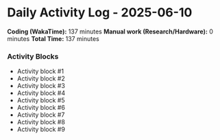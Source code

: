 # Daily Activity Log - 2025-06-10

**Coding (WakaTime):** 137 minutes
**Manual work (Research/Hardware):** 0 minutes
**Total Time:** 137 minutes

### Activity Blocks
- Activity block #1
- Activity block #2
- Activity block #3
- Activity block #4
- Activity block #5
- Activity block #6
- Activity block #7
- Activity block #8
- Activity block #9
